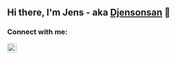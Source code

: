 ## Hi there, I'm Jens - aka [Djensonsan] 👋

### Connect with me:

[<img align="left" alt="codeSTACKr | LinkedIn" width="22px" src="https://cdn.jsdelivr.net/npm/simple-icons@v3/icons/linkedin.svg" />][linkedin]

<br />

[linkedin]: https://www.linkedin.com/in/jens-leysen
[Djensonsan]: https://github.com/Djensonsan
